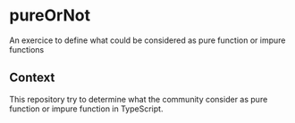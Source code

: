# pureOrNot
An exercice to define what could be considered as pure function or impure functions

## Context

This repository try to determine what the community consider as pure function or impure function in TypeScript.


